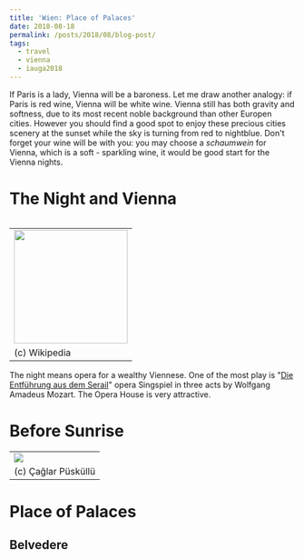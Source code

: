 ```yaml
---
title: 'Wien: Place of Palaces'
date: 2018-08-18
permalink: /posts/2018/08/blog-post/
tags:
  - travel
  - vienna
  - iauga2018
---
```


If Paris is a lady, Vienna will be a baroness. Let me draw another analogy: if Paris is red wine, Vienna will be white wine. Vienna still has both gravity and softness, due to its most recent noble background than other Europen cities. However you should find a good spot to enjoy these precious cities scenery at the sunset while the sky is turning from red to nightblue. Don't forget your wine will be with you: you may choose a *schaumwein* for Vienna, which is a soft - sparkling wine, it would be good start for the Vienna nights.

The Night and Vienna
======
<!--Schottenfeldgasse 95 was the starting point for me in Vienna. On the street, you will see Nazim Hikmet Kultur Cafe that is named from Turkish poet, Nazim Hikmet Ran. After met someone, get informed and drink your Turkish tea, I decide to visit -->
<table align='left' style="width=200px; margin-right:20px">
  <tr>
    <td><img src="https://upload.wikimedia.org/wikipedia/commons/5/58/Wiener_Staatsoper.jpg" width="200"></td>
  </tr>
  <tr>
    <td>(c) Wikipedia </td>
  </tr>
</table>

The night means opera for a wealthy Viennese. One of the most play is 
"<a href='https://en.wikipedia.org/wiki/Die_Entführung_aus_dem_Serail' target='_blank'>Die Entführung aus dem Serail</a>" opera Singspiel in three acts by Wolfgang Amadeus Mozart. The Opera House is very attractive. 

Before Sunrise
======
<table>
  <tr>
    <td><img src="https://farm2.staticflickr.com/1860/30657315518_752e9c07a4_m_d.jpg"></td>
  </tr>
  <tr>
    <td>(c) Çağlar Püsküllü </td>
  </tr>
</table>

Place of Palaces
======

Belvedere
------
